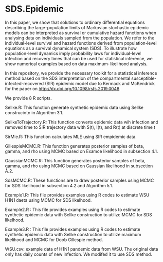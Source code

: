 # SDS.Epidemic
In this paper, we show that solutions to ordinary differential equations describing the large-population limits of Markovian stochastic epidemic models can be interpreted as survival or cumulative hazard functions when analysing data on individuals sampled from the population. We refer to the individual-level survival and hazard functions derived from population-level equations as a survival dynamical system (SDS). To illustrate how population-level dynamics imply probability laws for individual-level infection and recovery times that can be used for statistical inference, we show numerical examples based on 
data maximum-likelihood analysis. 

In this repository, we provide the necessary toolkit for a statistical inference method based on the SDS interpretation of the compartmental susceptible-infected-recovered (SIR) epidemic model due to Kermack and McKendrick for the paper on http://dx.doi.org/10.1098/rsfs.2019.0048.

We provide 8 R scripts.

Sellke.R:  This function generate synthetic epidemic data using Sellke construciotn  in Algorithm 3.1. 

SellkeToTrajectory.R:  This function converts epidemic data wih infection and removed time to SIR trajectory data with S(t), I(t), and R(t) at discrete time t

SirMle.R: This function calculates MLE using SIR empidemic data.

GillespieMCMC.R: This function generates posterior samples of beta, gamma, and rho using MCMC based on Examce likelihood in subsection 4.1.

GaussianMCMC.R: This function generates posterior samples of beta, gamma, and rho using MCMC based on Gaussian likelihood in subsection A.2.

SdsMCMC.R: These functions are to draw posterior samples using MCMC for SDS likelihood in subsection 4.2 and Algorithm 5.1.

Example1.R: This file provides examples using R codes to estimate WSU H1N1 daeta using MCMC for SDS likelhood.

Example2.R : This file provides examples using R codes to estimate synthetic epidemic data with Sellke construction to utilize MCMC for SDS likelhood.

Example3.R : This file provides examples using R codes to estimate synthetic epidemic data with Sellke construction to utilize maximum likelihood and MCMC for Doob Gillespie method. 

WSU.csv: example data of H1N1 pandemic data from WSU. The original data only has daily counts of new infection. We modifed it to use SDS method. 
